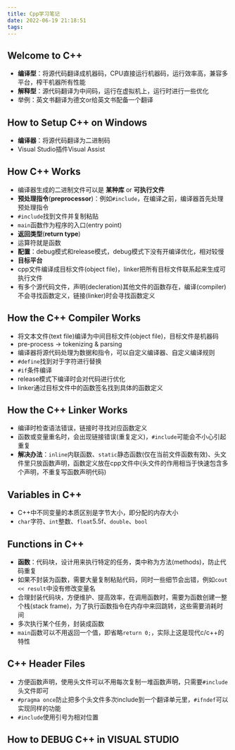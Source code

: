 ```yaml
---
title: Cpp学习笔记
date: 2022-06-19 21:18:51
tags:
---
```


## Welcome to C++

- **编译型**：将源代码翻译成机器码，CPU直接运行机器码，运行效率高，兼容多平台，榨干机器所有性能
- **解释型**：源代码翻译为中间码，运行在虚拟机上，运行时进行一些优化
- 举例：英文书翻译为德文or给英文书配备一个翻译

## How to Setup C++ on Windows

- **编译器**：将源代码翻译为二进制码
- Visual Studio插件Visual Assist

## How C++ Works

- 编译器生成的二进制文件可以是 **某种库** or **可执行文件**
- **预处理指令**(**preprocessor**)：例如`#include`，在编译之前，编译器首先处理预处理指令
- `#include`找到文件并复制粘贴
- `main`函数作为程序的入口(entry point)
- **返回类型**(**return type**)
- 运算符就是函数
- **配置**：debug模式和release模式，debug模式下没有开编译优化，相对较慢
- **目标平台**
- cpp文件编译成目标文件(object file)，linker把所有目标文件联系起来生成可执行文件
- 有多个源代码文件，声明(decleration)其他文件的函数存在，编译(compiler)不会寻找函数定义，链接(linker)时会寻找函数定义

## How the C++ Compiler Works

- 将文本文件(text file)编译为中间目标文件(object file)，目标文件是机器码
- pre-process -> tokenizing & parsing
- 编译器将源代码处理为数据和指令，可以自定义编译器、自定义编译规则
- `#define`找到对于字符进行替换
- `#if`条件编译
- release模式下编译时会对代码进行优化
- linker通过目标文件中的函数签名找到具体的函数定义

## How the C++ Linker Works

- 编译时检查语法错误，链接时寻找对应函数定义
- 函数或变量重名时，会出现链接错误(重复定义)，`#include`可能会不小心引起重复
- **解决办法**：`inline`内联函数、`static`静态函数(仅在当前文件函数有效)、头文件里只放函数声明，函数定义放在cpp文件中(头文件的作用相当于快速包含多个声明，不重复写函数声明代码)

## Variables in C++

- C++中不同变量的本质区别是字节大小，即分配的内存大小
- `char`字符、`int`整数、`float`5.5f、`double`、`bool`

## Functions in C++

- **函数**：代码块，设计用来执行特定的任务，类中称为方法(methods)，防止代码重复
- 如果不封装为函数，需要大量复制粘贴代码，同时一些细节会出错，例如`cout << result`中没有修改变量名
- 合理封装代码块，方便维护、提高效率，在调用函数时，需要为函数创建一整个栈(stack frame)，为了执行函数指令在内存中来回跳转，这些需要消耗时间
- 多次执行某个任务，封装成函数
- `main`函数可以不用返回一个值，即省略`return 0;`，实际上这是现代c/c++的特性

## C++ Header Files

- 方便函数声明，使用头文件可以不用每次复制一堆函数声明，只需要`#include`头文件即可
- `#pragma once`防止把多个头文件多次include到一个翻译单元里，`#ifndef`可以实现同样的功能
- `#include`使用引号为相对位置

## How to DEBUG C++ in VISUAL STUDIO


